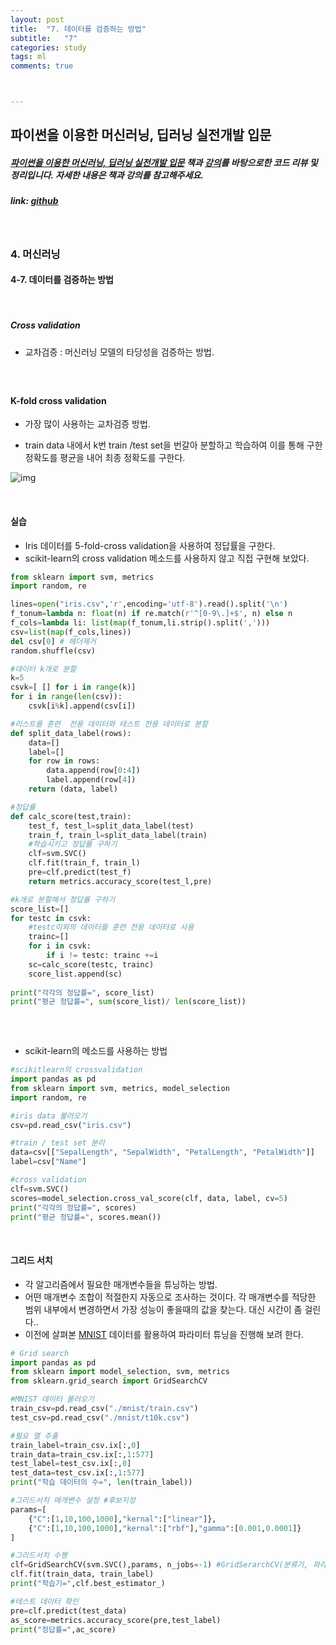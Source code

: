 ```yaml
---
layout: post
title:  "7. 데이터를 검증하는 방법"
subtitle:   "7"
categories: study
tags: ml
comments: true



---
```




## 파이썬을 이용한 머신러닝, 딥러닝 실전개발 입문

##### [파이썬을 이용한 머신러닝, 딥러닝 실전개발 입문](http://wikibook.co.kr/python-machine-learning/) 책과 [강의](https://www.youtube.com/playlist?list=PLBXuLgInP-5m_vn9ycXHRl7hlsd1huqmS)를 바탕으로한 코드 리뷰 및 정리입니다. 자세한 내용은 책과 강의를 참고해주세요.

##### link: [*github*](https://github.com/Yeo0/Machine-Learning/blob/master/4-7.%20%EB%8D%B0%EC%9D%B4%ED%84%B0%EB%A5%BC%20%EA%B2%80%EC%A6%9D%ED%95%98%EB%8A%94%20%EB%B0%A9%EB%B2%95.ipynb)

<br/>

### 4. 머신러닝

#### 4-7. 데이터를 검증하는 방법

<br/>

##### Cross validation

- 교차검증 : 머신러닝 모델의 타당성을 검증하는 방법.

##### <br/>

#### K-fold cross validation

- 가장 많이 사용하는 교차검증 방법.

- train data 내에서 k번 train /test set을 번갈아 분할하고 학습하여 이를 통해 구한 정확도를 평균을 내어 최종 정확도를 구한다.

![img](https://www.researchgate.net/publication/320270458/figure/fig3/AS:551197158850560@1508427051009/K-fold-cross-validation-E-is-the-overall-error-estimate.png)

<br/>

#### 실습

- Iris 데이터를 5-fold-cross validation을 사용하여 정답률을 구한다.
- scikit-learn의 cross validation 메소드를 사용하지 않고 직접 구현해 보았다.

```python
from sklearn import svm, metrics
import random, re

lines=open("iris.csv",'r',encoding='utf-8').read().split('\n')
f_tonum=lambda n: float(n) if re.match(r'^[0-9\.]+$', n) else n 
f_cols=lambda li: list(map(f_tonum,li.strip().split(',')))
csv=list(map(f_cols,lines))
del csv[0] # 헤더제거
random.shuffle(csv)

#데이터 k개로 분할
k=5
csvk=[ [] for i in range(k)]
for i in range(len(csv)):
    csvk[i%k].append(csv[i])

#리스트를 훈련  전용 데이터와 테스트 전용 데이터로 분할
def split_data_label(rows):
    data=[]
    label=[]
    for row in rows:
        data.append(row[0:4])
        label.append(row[4])
    return (data, label)

#정답률
def calc_score(test,train):
    test_f, test_l=split_data_label(test)
    train_f, train_l=split_data_label(train)
    #학습시키고 정답률 구하기
    clf=svm.SVC()
    clf.fit(train_f, train_l)
    pre=clf.predict(test_f)
    return metrics.accuracy_score(test_l,pre)

#k개로 분할해서 정답률 구하기
score_list=[]
for testc in csvk:
    #testc이외의 데이터를 훈련 전용 데이터로 사용
    trainc=[]
    for i in csvk:
        if i != testc: trainc +=i
    sc=calc_score(testc, trainc)
    score_list.append(sc)
    
print("각각의 정답률=", score_list)
print("평균 정답률=", sum(score_list)/ len(score_list))
    
```

<br/>

- scikit-learn의 메소드를 사용하는 방법

```python
#scikitlearn의 crossvalidation
import pandas as pd
from sklearn import svm, metrics, model_selection
import random, re

#iris data 불러오기
csv=pd.read_csv("iris.csv")

#train / test set 분리
data=csv[["SepalLength", "SepalWidth", "PetalLength", "PetalWidth"]]
label=csv["Name"]

#cross validation
clf=svm.SVC()
scores=model_selection.cross_val_score(clf, data, label, cv=5)
print("각각의 정답률=", scores)
print("평균 정답률=", scores.mean())
```

<br/>

#### 그리드 서치

- 각 알고리즘에서 필요한 매개변수들을 튜닝하는 방법.
- 어떤 매개변수 조합이 적절한지 자동으로 조사하는 것이다. 각 매개변수를 적당한 범위 내부에서 변경하면서 가장 성능이 좋을때의 값을 찾는다. 대신 시간이 좀 걸린다..
- 이전에 살펴본 [MNIST](https://yeo0.github.io/study/2018/10/24/3.-%EC%9D%B4%EB%AF%B8%EC%A7%80-%EB%82%B4%EB%B6%80%EC%9D%98-%EB%AC%B8%EC%9E%90-%EC%9D%B8%EC%8B%9D/) 데이터를 활용하여 파라미터 튜닝을 진행해 보려 한다.

```python
# Grid search
import pandas as pd
from sklearn import model_selection, svm, metrics
from sklearn.grid_search import GridSearchCV

#MNIST 데이터 불러오기
train_csv=pd.read_csv("./mnist/train.csv")
test_csv=pd.read_csv("./mnist/t10k.csv")

#필요 열 추출
train_label=train_csv.ix[:,0]
train_data=train_csv.ix[:,1:577]
test_label=test_csv.ix[:,0]
test_data=test_csv.ix[:,1:577]
print("학습 데이터의 수=", len(train_label))

#그리드서치 매개변수 설정 #후보지정
params=[
    {"C":[1,10,100,1000],"kernal":["linear"]},
    {"C":[1,10,100,1000],"kernal":["rbf"],"gamma":[0.001,0.0001]}
]

#그리드서치 수행
clf=GridSearchCV(svm.SVC(),params, n_jobs=-1) #GridSerarchCV(분류기, 파라미터후보들, 병렬프로세수 수) / n_jobs=-1일 경우 자동으로 코어수에 맞게 프로세스 수 설정
clf.fit(train_data, train_label)
print("학습기=",clf.best_estimator_)

#테스트 데이터 확인
pre=clf.predict(test_data)
as_score=metrics.accuracy_score(pre,test_label)
print("정답률=",ac_score)
```


